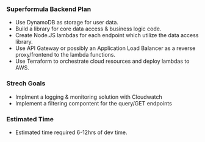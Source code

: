 ### Superformula Backend Plan
- Use DynamoDB as storage for user data.
- Build a library for core data access & business logic code.
- Create Node.JS lambdas for each endpoint which utilize the data access library.
- Use API Gateway or possibly an Application Load Balancer as a reverse proxy/frontend to the lambda functions.
- Use Terraform to orchestrate cloud resources and deploy lambdas to AWS.

### Strech Goals
- Implment a logging & monitoring solution with Cloudwatch
- Implement a filtering compontent for the query/GET endpoints

### Estimated Time
- Estimated time required 6-12hrs of dev time.